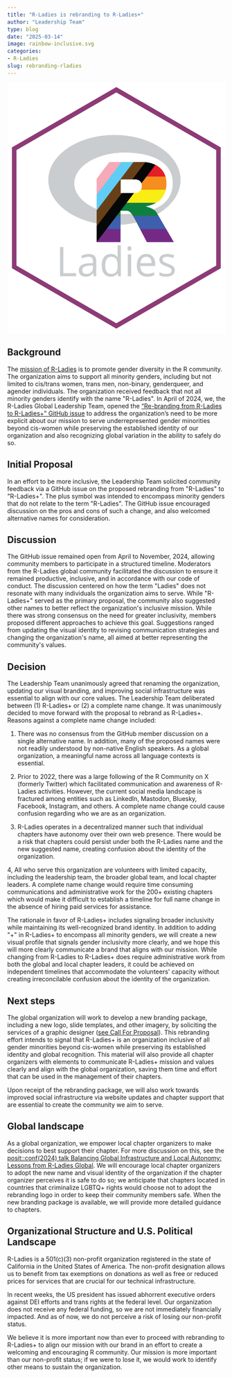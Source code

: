 ```yaml
---
title: "R-Ladies is rebranding to R-Ladies+"
author: "Leadership Team"
type: blog
date: "2025-03-14"
image: rainbow-inclusive.svg
categories: 
- R-Ladies
slug: rebranding-rladies
---
```


![Hex sticker with R-Ladies purple outline and the letter R with inclusive rainbow colors.](rainbow-inclusive.svg)

## Background

The [mission of R-Ladies](https://rladies.org/about-us/mission/) is to promote gender diversity in the R community.
The organization aims to support all minority genders, including but not limited to cis/trans women, trans men, non-binary, genderqueer, and agender individuals. 
The organization received feedback that not all minority genders identify with the name "R-Ladies". 
In April of 2024, we, the R-Ladies Global Leadership Team, opened the [“Re-branding from R-Ladies to R-Ladies+” GitHub issue](https://github.com/rladies/community/issues/10) to address the organization’s need to be more explicit about our mission to serve underrepresented gender minorities beyond cis-women while preserving the established identity of our organization and also recognizing global variation in the ability to safely do so.

## Initial Proposal

In an effort to be more inclusive, the Leadership Team solicited community feedback via a GitHub issue on the proposed rebranding from "R-Ladies" to "R-Ladies+". 
The plus symbol was intended to encompass minority genders that do not relate to the term "R-Ladies". 
The GitHub issue encouraged discussion on the pros and cons of such a change, and also welcomed alternative names for consideration.

## Discussion

The GitHub issue remained open from April to November, 2024, allowing community members to participate in a structured timeline. 
Moderators from the R-Ladies global community facilitated the discussion to ensure it remained productive, inclusive, and in accordance with our code of conduct. 
The discussion centered on how the term "Ladies" does not resonate with many individuals the organization aims to serve. 
While "R-Ladies+" served as the primary proposal, the community also suggested other names to better reflect the organization's inclusive mission.
While there was strong consensus on the need for greater inclusivity, members proposed different approaches to achieve this goal. 
Suggestions ranged from updating the visual identity to revising communication strategies and changing the organization's name, all aimed at better representing the community's values.

## Decision

The Leadership Team unanimously agreed that renaming the organization, updating our visual branding, and improving social infrastructure was essential to align with our core values. 
The Leadership Team deliberated between (1) R-Ladies+ or (2) a complete name change. 
It was unanimously decided to move forward with the proposal to rebrand as R-Ladies+. 
Reasons against a complete name change included:

1. There was no consensus from the GitHub member discussion on a single alternative name. 
In addition, many of the proposed names were not readily understood by non-native English speakers. 
As a global organization, a meaningful name across all language contexts is essential.

2. Prior to 2022, there was a large following of the R Community on X (formerly Twitter) which facilitated communication and awareness of R-Ladies activities. 
However, the current social media landscape is fractured among entities such as LinkedIn, Mastodon, Bluesky, Facebook, Instagram, and others. 
A complete name change could cause confusion regarding who we are as an organization.

3. R-Ladies operates in a decentralized manner such that individual chapters have autonomy over their own web presence. 
There would be a risk that chapters could persist under both the R-Ladies name and the new suggested name, creating confusion about the identity of the organization.

4, All who serve this organization are volunteers with limited capacity, including the leadership team, the broader global team, and local chapter leaders. 
A complete name change would require time consuming communications and administrative work for the 200+ existing chapters which would make it difficult to establish a timeline for full name change in the absence of hiring paid services for assistance. 

The rationale in favor of R-Ladies+ includes signaling broader inclusivity while maintaining its well-recognized brand identity. 
In addition to adding "+" in R-Ladies+ to encompass all minority genders, we will create a new visual profile that signals gender inclusivity more clearly, and we hope this will more clearly communicate a brand that aligns with our mission.
While changing from R-Ladies to R-Ladies+ does require administrative work from both the global and local chapter leaders, it could be achieved on independent timelines that accommodate the volunteers' capacity without creating irreconcilable confusion about the identity of the organization.


## Next steps

The global organization will work to develop a new branding package, including a new logo, slide templates, and other imagery, by soliciting the services of a graphic designer ([see Call For Proposal](https://rladies.org/news/rebranding-cfp/)). 
This rebranding effort intends to signal that R-Ladies+ is an organization inclusive of all gender minorities beyond cis-women while preserving its established identity and global recognition. 
This material will also provide all chapter organizers with elements to communicate R-Ladies+ mission and values clearly and align with the global organization, saving them time and effort that can be used in the management of their chapters. 

Upon receipt of the rebranding package, we will also work towards improved social infrastructure via website updates and chapter support that are essential to create the community we aim to serve. 

## Global landscape

As a global organization, we empower local chapter organizers to make decisions to best support their chapter. 
For more discussion on this, see the [posit::conf(2024) talk Balancing Global Infrastructure and Local Autonomy: Lessons from R-Ladies Global](https://www.youtube.com/watch?feature=shared&v=Baoa9Yr6TaM). 
We will encourage local chapter organizers to adopt the new name and visual identity of the organization if the chapter organizer perceives it is safe to do so; we anticipate that chapters located in countries that criminalize LGBTQ+ rights would choose not to adopt the rebranding logo in order to keep their community members safe. 
When the new branding package is available, we will provide more detailed guidance to chapters. 

## Organizational Structure and U.S. Political Landscape

R-Ladies is a 501(c)(3) non-profit organization registered in the state of California in the United States of America. 
The non-profit designation allows us to benefit from tax exemptions on donations as well as free or reduced prices for services that are crucial for our technical infrastructure. 

In recent weeks, the US president has issued abhorrent executive orders against DEI efforts and trans rights at the federal level. 
Our organization does not receive any federal funding, so we are not immediately financially impacted. 
And as of now, we do not perceive a risk of losing our non-profit status.

We believe it is more important now than ever to proceed with rebranding to R-Ladies+ to align our mission with our brand in an effort to create a welcoming and encouraging R community.
Our mission is more important than our non-profit status; if we were to lose it, we would work to identify other means to sustain the organization.
